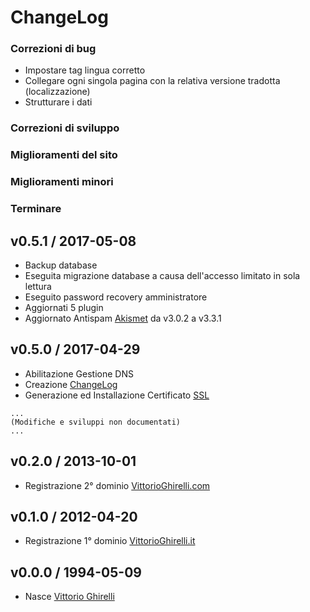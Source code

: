 # ChangeLog

### Correzioni di bug

  * Impostare tag lingua corretto
  * Collegare ogni singola pagina con la relativa versione tradotta (localizzazione)
  * Strutturare i dati

### Correzioni di sviluppo

### Miglioramenti del sito

### Miglioramenti minori

### Terminare

## v0.5.1 / 2017-05-08

  * Backup database
  * Eseguita migrazione database a causa dell'accesso limitato in sola lettura
  * Eseguito password recovery amministratore
  * Aggiornati 5 plugin
  * Aggiornato Antispam [Akismet](https://akismet.com) da v3.0.2 a v3.3.1

## v0.5.0 / 2017-04-29

  * Abilitazione Gestione DNS
  * Creazione [ChangeLog](/index.md)
  * Generazione ed Installazione Certificato [SSL](https://www.VittorioGhirelli.it)

```
...
(Modifiche e sviluppi non documentati)
...
```

## v0.2.0 / 2013-10-01

  * Registrazione 2° dominio [VittorioGhirelli.com](http://www.VittorioGhirelli.com)

## v0.1.0 / 2012-04-20

  * Registrazione 1° dominio [VittorioGhirelli.it](https://www.VittorioGhirelli.it)

## v0.0.0 / 1994-05-09

  * Nasce [Vittorio Ghirelli](https://it.wikipedia.org/wiki/Vittorio_Ghirelli)
